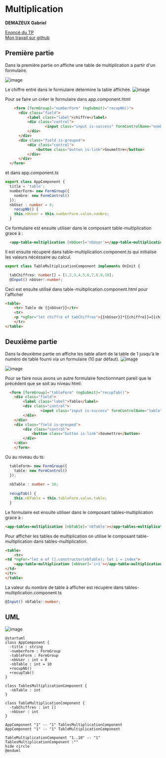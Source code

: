 # Multiplication

**DEMAZEUX Gabriel**

[Enoncé du TP](https://slam-vinci-melun.github.io/sio22/phase2/TP-3.2-Angular-Multiplication.pdf)  
[Mon travail sur github](https://github.com/GabriAuLait/multiplication/)

## Première partie

Dans la première partie on affiche une table de multiplication a partir d'un formulaire.

![image](https://user-images.githubusercontent.com/41526050/142068991-13106cef-6c1c-4207-b8c1-13e7a7407306.png)

Le chiffre entré dans le formulaire determine la table affichée.
![image](https://user-images.githubusercontent.com/41526050/142069122-d03796a9-4f32-41f4-b4f5-6e29a33df52e.png)

Pour se faire un créer le formulaire dans app.component.html
```html
    <form [formGroup]="numberForm" (ngSubmit)="recupNb()">
      <div class="field">
          <label class="label">chiffre</label>
          <div class="control">
                  <input class="input is-success" formControlName="nombre" type="number" placeholder="Nombre :">
          </div>
      </div>
      <div class="field is-grouped">
          <div class="control">
              <button class="button is-link">Soumettre</button>
          </div>
      </div>
  </form>
```

et dans app.component.ts
```ts
export class AppComponent {
  title = 'table';
  numberForm= new FormGroup({
    nombre: new FormControl()
  });
  nbUser : number = 0;
    recupNb() {
    this.nbUser = this.numberForm.value.nombre;
  }
  ```
Ce formulaire est ensuite utiliser dans le composant table-multiplication grace à :
```html
  <app-table-multiplication [nbUser]='nbUser'></app-table-multiplication>
```

Il est ensuite récuperé dans table-multiplication.component.ts qui initialise les valeurs nécéssaire au calcul.
```ts
export class TableMultiplicationComponent implements OnInit {

  tabChiffres: number[] = [1,2,3,4,5,6,7,8,9,10];
  @Input() nbUser!:number;
```

Ceci est ensuite utilisé dans table-multiplication.component.html pour l'afficher 
```html
<table>
    <tr> Table de {{nbUser}}</tr>
    <tr>
    <p *ngFor="let chiffre of tabChiffres">{{nbUser}}*{{chiffre}}={{chiffre * nbUser}}</p>
    </tr>
</table>
```

## Deuxième partie

Dans la deuxième partie on affiche les table allant de la table de 1 jusqu'à le numéro de table fourni via un formulaire (10 par défaut).
![image](https://user-images.githubusercontent.com/41526050/142071456-303db685-6cd0-407d-9bc2-37ecc05a2e0f.png)

![image](https://user-images.githubusercontent.com/41526050/142071504-f0dc7b53-4018-4f05-9392-9ddb3e95ed1a.png)

Pour se faire nous avons un autre formulaire fonctionnnant pareil que le précédent
que se soit au niveau html:
```html
  <form [formGroup]="tableForm" (ngSubmit)="recupTab()">
    <div class="field">
        <label class="label">Table</label>
        <div class="control">
                <input class="input is-success" formControlName="table" type="number" placeholder="Nombre de tables:">
        </div>
    </div>
    <div class="field is-grouped">
        <div class="control">
            <button class="button is-link">Soumettre</button>
        </div>
    </div>
    </form>
```

Ou au niveau du ts:
```ts
  tableForm= new FormGroup({
    table: new FormControl()
  });
  
  nbTable : number = 10;
  
  recupTab() {
    this.nbTable = this.tableForm.value.table;
  }
```

Le formulaire est ensuite utiliser dans le composant tables-multiplication grace à :
```html
<app-tables-multiplication [nbTable]='nbTable'></app-tables-multiplication>
```

Pour afficher les tables de multiplication on utilise le composant table-multiplication dans tables-multiplication.
```html
<table>
    <tr>
<td *ngFor="let e of [].constructor(nbTable); let i = index">
    <app-table-multiplication [nbUser]='i+1'></app-table-multiplication>
</td>
</tr>
</table>
```
La valeur du nombre de table à afficher est récupère dans tables-multiplication.component.ts
```ts
@Input() nbTable!:number;
```

## UML

![image](https://user-images.githubusercontent.com/41526050/142072527-71b6940c-555a-4a2a-a069-649b85be2fbe.png)

```uml
@startuml
class AppComponent {
  -title : string
  -numberForm : FormGroup
  -tableForm : FormGroup
  -nbUser : int = 0
  -nbTable : int = 10
  +recupNb()
  +recupTab()
}

class TablesMultiplicationComponent {
  -nbTable : int
}

class TableMultiplicationComponent {
  -tabChiffres : int []
  -nbUser : int
}

AppComponent "1" -- "1" TablesMultiplicationComponent
AppComponent "1" -- "1" TableMultiplicationComponent

TableMultiplicationComponent "1..10" -- "1" TablesMultiplicationComponent :""
hide circle
@enduml
```
